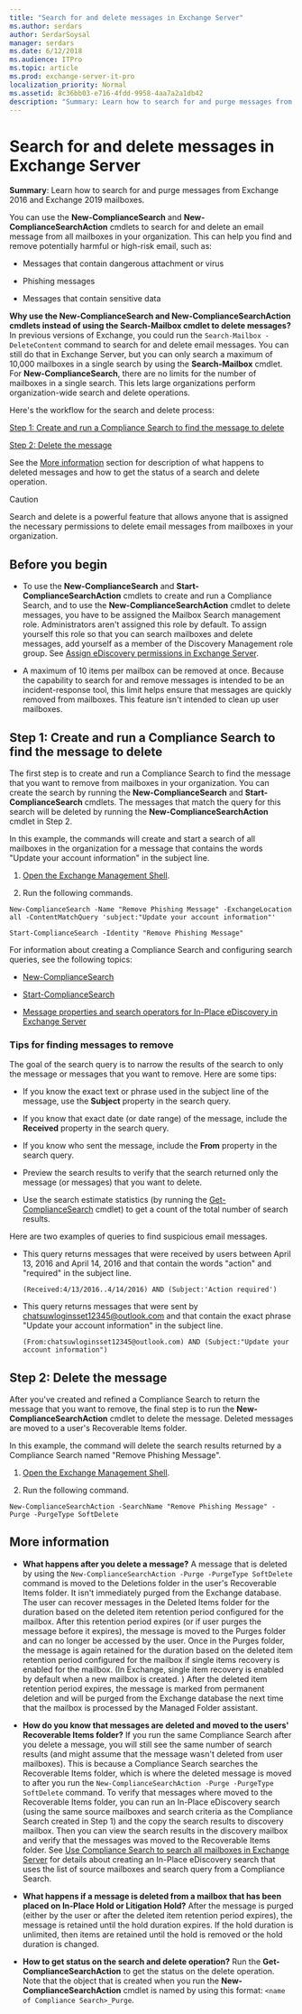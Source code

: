 ```yaml
---
title: "Search for and delete messages in Exchange Server"
ms.author: serdars
author: SerdarSoysal
manager: serdars
ms.date: 6/12/2018
ms.audience: ITPro
ms.topic: article
ms.prod: exchange-server-it-pro
localization_priority: Normal
ms.assetid: 8c36bb03-e716-4fdd-9958-4aa7a2a1db42
description: "Summary: Learn how to search for and purge messages from Exchange Server mailboxes."
---
```


# Search for and delete messages in Exchange Server

 **Summary**: Learn how to search for and purge messages from Exchange 2016 and Exchange 2019 mailboxes.
  
You can use the **New-ComplianceSearch** and **New-ComplianceSearchAction** cmdlets to search for and delete an email message from all mailboxes in your organization. This can help you find and remove potentially harmful or high-risk email, such as: 
  
- Messages that contain dangerous attachment or virus
    
- Phishing messages
    
- Messages that contain sensitive data
    
 **Why use the New-ComplianceSearch and New-ComplianceSearchAction cmdlets instead of using the Search-Mailbox cmdlet to delete messages?** In previous versions of Exchange, you could run the `Search-Mailbox -DeleteContent` command to search for and delete email messages. You can still do that in Exchange Server, but you can only search a maximum of 10,000 mailboxes in a single search by using the **Search-Mailbox** cmdlet. For **New-ComplianceSearch**, there are no limits for the number of mailboxes in a single search. This lets large organizations perform organization-wide search and delete operations.
  
Here's the workflow for the search and delete process:
  
[Step 1: Create and run a Compliance Search to find the message to delete](delete-messages.md#step1)
  
[Step 2: Delete the message](delete-messages.md#step2)
  
See the [More information](delete-messages.md#moreinfo) section for description of what happens to deleted messages and how to get the status of a search and delete operation.
  
> [!CAUTION]
> Search and delete is a powerful feature that allows anyone that is assigned the necessary permissions to delete email messages from mailboxes in your organization.
  
## Before you begin

- To use the **New-ComplianceSearch** and **Start-ComplianceSearchAction** cmdlets to create and run a Compliance Search, and to use the **New-ComplianceSearchAction** cmdlet to delete messages, you have to be assigned the Mailbox Search management role. Administrators aren't assigned this role by default. To assign yourself this role so that you can search mailboxes and delete messages, add yourself as a member of the Discovery Management role group. See [Assign eDiscovery permissions in Exchange Server](assign-permissions.md).
    
- A maximum of 10 items per mailbox can be removed at once. Because the capability to search for and remove messages is intended to be an incident-response tool, this limit helps ensure that messages are quickly removed from mailboxes. This feature isn't intended to clean up user mailboxes.
    
## Step 1: Create and run a Compliance Search to find the message to delete
<a name="step1"> </a>

The first step is to create and run a Compliance Search to find the message that you want to remove from mailboxes in your organization. You can create the search by running the **New-ComplianceSearch** and **Start-ComplianceSearch** cmdlets. The messages that match the query for this search will be deleted by running the **New-ComplianceSearchAction** cmdlet in Step 2.
  
In this example, the commands will create and start a search of all mailboxes in the organization for a message that contains the words "Update your account information" in the subject line.
  
1. [Open the Exchange Management Shell](http://technet.microsoft.com/library/63976059-25f8-4b4f-b597-633e78b803c0.aspx).
    
2. Run the following commands.
    
  ```
  New-ComplianceSearch -Name "Remove Phishing Message" -ExchangeLocation all -ContentMatchQuery 'subject:"Update your account information"'
  
  ```

  ```
  Start-ComplianceSearch -Identity "Remove Phishing Message"
  ```

For information about creating a Compliance Search and configuring search queries, see the following topics:
  
- [New-ComplianceSearch](http://technet.microsoft.com/library/433d1602-a026-4d63-be5e-605dd6b7b0d0.aspx)
    
- [Start-ComplianceSearch](http://technet.microsoft.com/library/17ef8cc9-d716-446c-a8b9-b9109a6cab5a.aspx)
    
- [Message properties and search operators for In-Place eDiscovery in Exchange Server](message-properties-and-search-operators.md)
    
### Tips for finding messages to remove

The goal of the search query is to narrow the results of the search to only the message or messages that you want to remove. Here are some tips:
  
- If you know the exact text or phrase used in the subject line of the message, use the **Subject** property in the search query.
    
- If you know that exact date (or date range) of the message, include the **Received** property in the search query.
    
- If you know who sent the message, include the **From** property in the search query.
    
- Preview the search results to verify that the search returned only the message (or messages) that you want to delete.
    
- Use the search estimate statistics (by running the [Get-ComplianceSearch](http://technet.microsoft.com/library/3bf7edeb-7674-464e-abad-4b1b8858114d.aspx) cmdlet) to get a count of the total number of search results.
    
Here are two examples of queries to find suspicious email messages.
  
- This query returns messages that were received by users between April 13, 2016 and April 14, 2016 and that contain the words "action" and "required" in the subject line.
    
  ```
  (Received:4/13/2016..4/14/2016) AND (Subject:'Action required')
  ```

- This query returns messages that were sent by chatsuwloginsset12345@outlook.com and that contain the exact phrase "Update your account information" in the subject line.
    
  ```
  (From:chatsuwloginsset12345@outlook.com) AND (Subject:"Update your account information")
  ```

## Step 2: Delete the message
<a name="step2"> </a>

After you've created and refined a Compliance Search to return the message that you want to remove, the final step is to run the **New-ComplianceSearchAction** cmdlet to delete the message. Deleted messages are moved to a user's Recoverable Items folder.
  
In this example, the command will delete the search results returned by a Compliance Search named "Remove Phishing Message".
  
1. [Open the Exchange Management Shell](http://technet.microsoft.com/library/63976059-25f8-4b4f-b597-633e78b803c0.aspx).
    
2. Run the following command.
    
```
New-ComplianceSearchAction -SearchName "Remove Phishing Message" -Purge -PurgeType SoftDelete
```

## More information
<a name="moreinfo"> </a>

- **What happens after you delete a message?** A message that is deleted by using the `New-ComplianceSearchAction -Purge -PurgeType SoftDelete` command is moved to the Deletions folder in the user's Recoverable Items folder. It isn't immediately purged from the Exchange database. The user can recover messages in the Deleted Items folder for the duration based on the deleted item retention period configured for the mailbox. After this retention period expires (or if user purges the message before it expires), the message is moved to the Purges folder and can no longer be accessed by the user. Once in the Purges folder, the message is again retained for the duration based on the deleted item retention period configured for the mailbox if single items recovery is enabled for the mailbox. (In Exchange, single item recovery is enabled by default when a new mailbox is created. ) After the deleted item retention period expires, the message is marked from permanent deletion and will be purged from the Exchange database the next time that the mailbox is processed by the Managed Folder assistant.
    
- **How do you know that messages are deleted and moved to the users' Recoverable Items folder?** If you run the same Compliance Search after you delete a message, you will still see the same number of search results (and might assume that the message wasn't deleted from user mailboxes). This is because a Compliance Search searches the Recoverable Items folder, which is where the deleted message is moved to after you run the `New-ComplianceSearchAction -Purge -PurgeType SoftDelete` command. To verify that messages where moved to the Recoverable Items folder, you can run an In-Place eDiscovery search (using the same source mailboxes and search criteria as the Compliance Search created in Step 1) and the copy the search results to discovery mailbox. Then you can view the search results in the discovery mailbox and verify that the messages was moved to the Recoverable Items folder. See [Use Compliance Search to search all mailboxes in Exchange Server](compliance-search.md) for details about creating an In-Place eDiscovery search that uses the list of source mailboxes and search query from a Compliance Search.
    
- **What happens if a message is deleted from a mailbox that has been placed on In-Place Hold or Litigation Hold?** After the message is purged (either by the user or after the deleted item retention period expires), the message is retained until the hold duration expires. If the hold duration is unlimited, then items are retained until the hold is removed or the hold duration is changed.
    
- **How to get status on the search and delete operation?** Run the **Get-ComplianceSearchAction** to get the status on the delete operation. Note that the object that is created when you run the **New-ComplianceSearchAction** cmdlet is named by using this format: `<name of Compliance Search>_Purge`.
    

